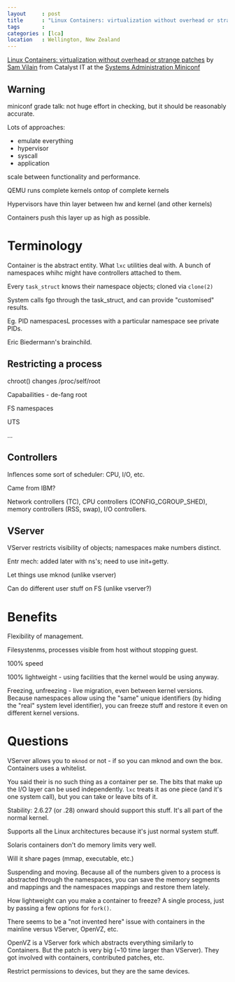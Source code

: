 ```yaml
---
layout     : post
title      : "Linux Containers: virtualization without overhead or strange patches"
tags       : 
categories : [lca]
location   : Wellington, New Zealand
---
```


[Linux Containers: virtualization without overhead or strange patches][talk]
by [Sam Vilain][sv] from Catalyst IT at the [Systems Administration
Miniconf][sysadm]



[talk]: http://sysadmin.miniconf.org/presentations10.html#05
[sv]: #
[sysadm]: http://sysadmin.miniconf.org/

Warning
-------

miniconf grade talk: not huge effort in checking, but it should be reasonably accurate.

Lots of approaches:

- emulate everything
- hypervisor
- syscall
- application

scale between functionality and performance.

QEMU runs complete kernels ontop of complete kernels

Hypervisors have thin layer between hw and kernel (and other kernels)

Containers push this layer up as high as possible.

Terminology
===========

Container is the abstract entity. What `lxc` utilities deal with. A bunch of
namespaces whihc might have controllers attached to them.

Every `task_struct` knows their namespace objects; cloned via `clone(2)`

System calls fgo through the task_struct, and can provide "customised" results.

Eg. PID namespacesL processes with a particular namespace see private PIDs.

Eric Biedermann's brainchild.

Restricting a process
---------------------

chroot() changes /proc/self/root

Capabailities - de-fang root

FS namespaces 

UTS

...

Controllers
-----------

Inflences some sort of scheduler: CPU, I/O, etc.

Came from IBM?

Network controllers (TC), CPU controllers (CONFIG_CGROUP_SHED), memory
controllers (RSS, swap), I/O controllers.

VServer
-------

VServer restricts visibility of objects; namespaces make numbers distinct.

Entr mech: added later with ns's; need to use init+getty.

Let things use mknod (unlike vserver)

Can do different user stuff on FS (unlike vserver?)

Benefits
========

Flexibility of management.

Filesystenms, processes visible from host without stopping guest.

100% speed

100% lightweight - using facilities that the kernel would be using anyway.

Freezing, unfreezing - live migration, even between kernel versions. Because
namespaces allow using the "same" unique identifiers (by hiding the "real"
system level identifier), you can freeze stuff and restore it even on
different kernel versions.

Questions
=========

VServer allows you to `mknod` or not - if so you can mknod and own the box.
Containers uses a whitelist.

You said their is no such thing as a container per se. The bits that make up
the I/O layer can be used independently. `lxc` treats it as one piece (and
it's one system call), but you can take or leave bits of it.

Stability: 2.6.27 (or .28) onward should support this stuff. It's all part of
the normal kernel.

Supports all the Linux architectures because it's just normal system stuff.

Solaris containers don't do memory limits very well. 

Will it share pages (mmap, executable, etc.)

Suspending and moving. Because all of the numbers given to a process is
abstracted through the namespaces, you can save the memory segments and
mappings and the namespaces mappings and restore them lately.

How lightweight can you make a container to freeze? A single process, just by
passing a few options for `fork()`.

There seems to be a "not invented here" issue with containers in the mainline
versus VServer, OpenVZ, etc.

OpenVZ is a VServer fork which abstracts everything similarly to Containers.
But the patch is very big (~10 time larger than VServer). They got involved
with containers, contributed patches, etc.

Restrict permissions to devices, but they are the same devices.